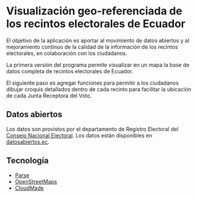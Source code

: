 Visualización geo-referenciada de los recintos electorales de Ecuador
=====================================================================
El objetivo de la aplicación es aportar al movimiento de datos abiertos y al mejoramiento continuo de la calidad de la información de los recintos electorales, en colaboración con los ciudadanos.

La primera versión del programa permite visualizar en un mapa la base de datos completa de recintos electorales de Ecuador.

El siguiente paso es agregar funciones para permitir a los ciudadanos dibujar croquis detallados dentro de cada recinto para facilitar la ubicación de cada Junta Receptora del Voto.

Datos abiertos
------------------------------------
Los datos son provistos por el departamento de Registro Electoral del [Consejo Nacional Electoral](http://www.cne.gob.ec). Los datos están disponibles en [datosabiertos.ec](http://datosabiertos.ec/dataset/recintos-electorales-elecciones-2013).

Tecnología
----------
* [Parse](http://www.parse.com)
* [OpenStreetMaps](http://www.openstreetmaps.org)
* [CloudMade](https://www.cloudmade.com)
